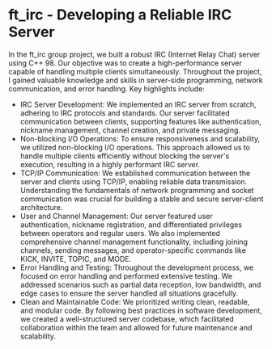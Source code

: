 # ft_irc - Developing a Reliable IRC Server

In the ft_irc group project, we built a robust IRC (Internet Relay Chat) server using C++ 98. Our objective was to create a high-performance server capable of handling multiple clients simultaneously. Throughout the project, I gained valuable knowledge and skills in server-side programming, network communication, and error handling. Key highlights include:

  - IRC Server Development: We implemented an IRC server from scratch, adhering to IRC protocols and standards. Our server facilitated communication between clients, supporting features like authentication, nickname management, channel creation, and private messaging.
  - Non-blocking I/O Operations: To ensure responsiveness and scalability, we utilized non-blocking I/O operations. This approach allowed us to handle multiple clients efficiently without blocking the server's execution, resulting in a highly performant IRC server.
  - TCP/IP Communication: We established communication between the server and clients using TCP/IP, enabling reliable data transmission. Understanding the fundamentals of network programming and socket communication was crucial for building a stable and secure server-client architecture.
  - User and Channel Management: Our server featured user authentication, nickname registration, and differentiated privileges between operators and regular users. We also implemented comprehensive channel management functionality, including joining channels, sending messages, and operator-specific commands like KICK, INVITE, TOPIC, and MODE.
  - Error Handling and Testing: Throughout the development process, we focused on error handling and performed extensive testing. We addressed scenarios such as partial data reception, low bandwidth, and edge cases to ensure the server handled all situations gracefully.
  - Clean and Maintainable Code: We prioritized writing clean, readable, and modular code. By following best practices in software development, we created a well-structured server codebase, which facilitated collaboration within the team and allowed for future maintenance and scalability.
